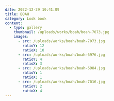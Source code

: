 ```yaml
---
date: 2022-12-29 10:41:09
title: BOAH
category: Look book
content:
  - type: gallery
    thumbnail: /uploads/works/boah/boah-7073.jpg
    images:
      - src: /uploads/works/boah/boah-7073.jpg
        ratioY: 12
        ratioX: 10
      - src: /uploads/works/boah/boah-6976.jpg
        ratioY: 4
        ratioX: 3
      - src: /uploads/works/boah/boah-6984.jpg
        ratioY: 1
        ratioX: 1
      - src: /uploads/works/boah/boah-7016.jpg
        ratioY: 2
        ratioX: 4
---
```

